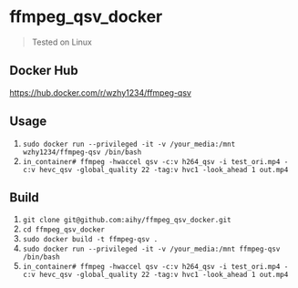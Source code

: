 # ffmpeg_qsv_docker

> Tested on Linux

## Docker Hub

https://hub.docker.com/r/wzhy1234/ffmpeg-qsv

## Usage

1. `sudo docker run --privileged -it -v /your_media:/mnt wzhy1234/ffmpeg-qsv /bin/bash`
2. `in_container# ffmpeg -hwaccel qsv -c:v h264_qsv -i test_ori.mp4 -c:v hevc_qsv -global_quality 22 -tag:v hvc1 -look_ahead 1 out.mp4`

## Build

1. `git clone git@github.com:aihy/ffmpeg_qsv_docker.git`
2. `cd ffmpeg_qsv_docker`
3. `sudo docker build -t ffmpeg-qsv .`
4. `sudo docker run --privileged -it -v /your_media:/mnt ffmpeg-qsv /bin/bash`
5. `in_container# ffmpeg -hwaccel qsv -c:v h264_qsv -i test_ori.mp4 -c:v hevc_qsv -global_quality 22 -tag:v hvc1 -look_ahead 1 out.mp4`
